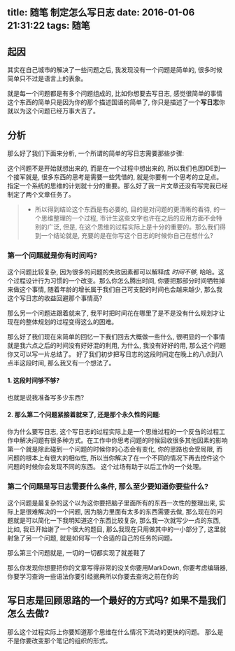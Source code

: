 title: 随笔 制定怎么写日志
date: 2016-01-06 21:31:22
tags: 随笔
---
## 起因
其实在自己城市的解决了一些问题之后, 我发现没有一个问题是简单的, 很多时候简单只不过是语言上的表象。

就是每一个问题都是有多个问题组成的, 比如你想要去写日志,
感觉很简单的事情这个东西的简单只是因为你的那个描述国语的简单了, 你只是描述了一个**写日志**你就以为这个问题已经万事大吉了。
<!--more-->

<!--more-->

## 分析
那么好了我们下面来分析, 一个所谓的简单的写日志需要那些步骤: 

这个问题不是开始就想出来的, 而是在一个过程中想出来的, 所以我们也困IDE到一个接军就是, 很多东西的思考是需要一些凭借的, 就是你要有一个思考的立足点。
指定一个系统的思维的计划就十分的重要。那么好了我一片文章还没有写完我已经制定了两个文章任务了。

> * 所以得到结论这个东西是有必要的, 目的是对问题的更清晰的看待, 的一个思维整理的一个过程, 市计生这些文字也许在之后的应用方面不会特别的广泛, 但是, 在这个思维的过程实际上是十分的重要的。那么我们得到一个结论就是, 充要的是在你写这个日志的时候你自己在想什么? 

### 第一个问题就是你有时间吗? 
这个问题比较复杂, 因为很多的问题的失败因素都可以解释成 *时间不够*, 哈哈。这个过程设计行为习惯的一个改变。那么你怎么腾出时间, 你要把那部分时间牺牲掉来做这个事情, 随着年龄的增长属于我们自己可支配的时间也会越来越少, 那么我这个写日志的收益回避那个事情高? 

那么另一个问题进跟着就来了, 我平时把时间花在哪里了是不是没有什么规划才让现在的整体规划的过程变得这么的困难。

那么好了我们现在来简单的回忆一下我们回去大概做一些什么, 很明显的一个事情就是我六点之后的时间没有好好混的利用, 为什么, 我没有好好的用, 那么这个问题你又可以写一片总结了。
好了我们初步把写日志的这段时间定在晚上的八点到八点半这段时间, 那么我又有一个想法了。

#### 1. 这段时间够不够? 
也就是说我准备写多少东西? 
#### 2. 那么第二个问题紧接着就来了, 还是那个永久性的问题:　
你为什么要写日志, 这个写日志的过程实际上是一个思维过程的一个反刍的过程工作中解决问题有很多种方式。在工作中你思考问题的时候回收很多其他因素的影响第一个就是除此碰到一个问题的时候你的心态会有变化, 你的思路也会受局限, 而问题的根本上有很大的相似性, 所以当你解决了在一个不同的情况下再去控件这个问题的时候你会发现不同的东西。 这个过场有助于以后工作的一个处理。



### 第二个问题是写日志需要什么条件, 那么至少要知道你要些什么? 

这个问题是最复杂的这个以为这你要把脑子里面所有的东西一次性的整理出来, 实际上是很难解决的一个问题, 因为脑力里面有太多的东西需要去做, 那么现在的问题就是可以简化一下我明知道这个东西比较复杂, 那么我一次就写少一点的东西, 比如, 我已开始谢了一个很大的题目, 那么我现在只用做其中的一小部分了, 
这里就射急了另一个问题, 就是如何写一个合适的自己的任务的问题。

那么第三个问题就是, 一切的一切都实现了就差鞋了

那么你发现你想要把你的文章写得非常的没关你要用MarkDown, 你要考虑编辑器, 你要学习查询一些语法你要引经据典所以你要去查询之前在你的


## 写日志是回顾思路的一个最好的方式吗? 如果不是我们怎么去做?
那么这个过程实际上你要知道那个思维在什么情况下流动的更快的问题。
那么是不是你要改变那个笔记的组织的形式。
